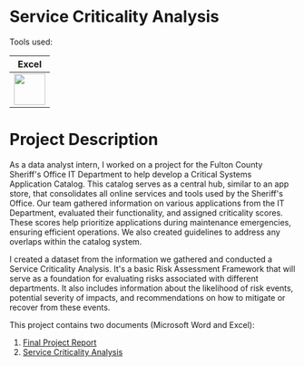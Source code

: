 # Service Criticality Analysis

Tools used:

| Excel |
| ----- |
| <img src="https://github.com/rml-lee/Excel-Video-Games-Project/assets/160198611/ef3f76cf-cc05-45cd-a673-f9b82b77b3a1" width="55" height="55"/> |

# Project Description
As a data analyst intern, I worked on a project for the Fulton County Sheriff's Office IT Department to help develop a Critical Systems Application Catalog. This catalog serves as a central hub, similar to an app store, that consolidates all online services and tools used by the Sheriff's Office. Our team gathered information on various applications from the IT Department, evaluated their functionality, and assigned criticality scores. These scores help prioritize applications during maintenance emergencies, ensuring efficient operations. We also created guidelines to address any overlaps within the catalog system.

I created a dataset from the information we gathered and conducted a Service Criticality Analysis. It's a basic Risk Assessment Framework that will serve as a foundation for evaluating risks associated with different departments. It also includes information about the likelihood of risk events, potential severity of impacts, and recommendations on how to mitigate or recover from these events.

This project contains two documents (Microsoft Word and Excel):

1. [Final Project Report](https://github.com/rml-lee/Excel-Service-Criticality-Analysis/blob/main/Fall%202022%20FC%20Sheriff_s%20Office%20Critical%20Systems%20Catalogue.docx)
2. [Service Criticality Analysis](https://github.com/rml-lee/Excel-Service-Criticality-Analysis/blob/main/Service%20Criticality%20Analysis.xlsx)
